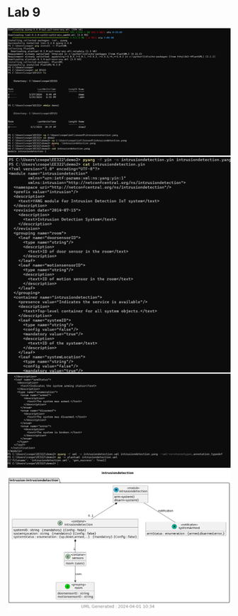# Lab 9
![](https://github.com/cfoote5/EE322/blob/main/images/lab91.png)
![](https://github.com/cfoote5/EE322/blob/main/images/lab92.png)
![](https://github.com/cfoote5/EE322/blob/main/images/lab93.png)
![](https://github.com/cfoote5/EE322/blob/main/images/intrusiondetection.png)
